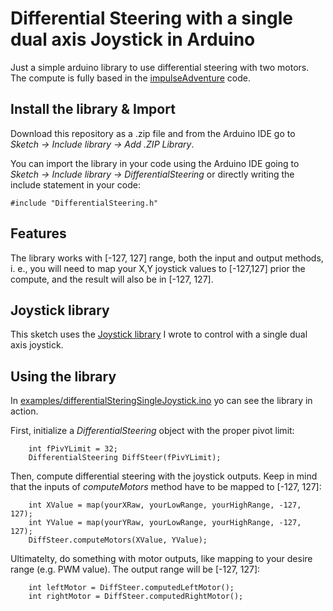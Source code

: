 # Differential Steering with a single dual axis Joystick in Arduino
Just a simple arduino library to use differential steering with two motors. The compute is fully based in the [impulseAdventure](https://www.impulseadventure.com/elec/robot-differential-steering.html) code.

## Install the library & Import
Download this repository as a .zip file and from the Arduino IDE go to *Sketch -> Include library -> Add .ZIP Library*.

You can import the library in your code using the Arduino IDE going to *Sketch -> Include library -> DifferentialSteering*
or directly writing the include statement in your code:
```
#include "DifferentialSteering.h"
```
## Features
The library works with [-127, 127] range, both the input and output methods, i. e., you will need to map your X,Y joystick values to [-127,127] prior the compute, and the result will also be in [-127, 127].

## Joystick library
This sketch uses the [Joystick library](https://github.com/edumardo/Joystick) I wrote to control with a single dual axis joystick.

## Using the library
In [examples/differentialSteringSingleJoystick.ino](examples/differentialSteringSingleJoystick.ino) yo can see the library in action.

First, initialize a *DifferentialSteering* object with the proper pivot limit:
```
    int fPivYLimit = 32;
    DifferentialSteering DiffSteer(fPivYLimit);
```
Then, compute differential steering with the joystick outputs. Keep in mind that the inputs of *computeMotors* method have to be mapped to [-127, 127]:
```
    int XValue = map(yourXRaw, yourLowRange, yourHighRange, -127, 127);
    int YValue = map(yourYRaw, yourLowRange, yourHighRange, -127, 127);
    DiffSteer.computeMotors(XValue, YValue);
```
Ultimatelty, do something with motor outputs, like mapping to your desire range (e.g. PWM value). The output range will be [-127, 127]:
```
    int leftMotor = DiffSteer.computedLeftMotor();
    int rightMotor = DiffSteer.computedRightMotor();
```
